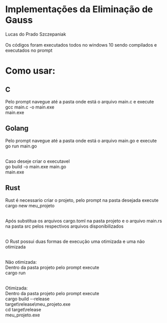 # Implementações da Eliminação de Gauss

Lucas do Prado Szczepaniak
<br><br>
Os códigos foram executados todos no windows 10 sendo compilados e executados no prompt

# Como usar:
## C
Pelo prompt navegue até a pasta onde está o arquivo main.c e execute <br>
gcc main.c -o main.exe <br>
main.exe

## Golang
Pelo prompt navegue até a pasta onde está o arquivo main.go e execute<br>
go run main.go<br><br>

Caso deseje criar o executavel<br>
go build -o main.exe main.go<br>
main.exe

## Rust
Rust é necessario criar o projeto, pelo prompt na pasta desejada execute<br>
cargo new meu_projeto<br><br>

Após substitua os arquivos cargo.toml na pasta projeto e o arquivo main.rs na pasta src pelos respectivos arquivos disponibilizados<br><br>

O Rust possui duas formas de execução uma otimizada e uma não otimizada<br><br>

Não otimizada:<br>
Dentro da pasta projeto pelo prompt execute<br>
cargo run<br><br>

Otimizada:<br>
Dentro da pasta projeto pelo prompt execute<br>
cargo build --release<br>
target\release\meu_projeto.exe<br>
cd target\release<br>
meu_projeto.exe
